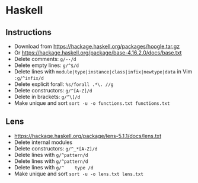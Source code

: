 # Haskell

## Instructions

- Download from <https://hackage.haskell.org/packages/hoogle.tar.gz>
- Or <https://hackage.haskell.org/package/base-4.16.2.0/docs/base.txt>
- Delete comments: `g/--/d`
- Delete empty lines: `g/^$/d`
- Delete lines with `module|type|instance|class|infix|newtype|data` in Vim `:g/^infix/d`
- Delete explicit forall: `%s/forall .*\. //g`
- Delete constructors: `g/^[A-Z]/d`
- Delete in brackets: `g/^\[/d`
- Make unique and sort `sort -u -o functions.txt functions.txt`

## Lens

- <https://hackage.haskell.org/package/lens-5.1.1/docs/lens.txt>
- Delete internal modules
- Delete constructors: `g/^_*[A-Z]/d`
- Delete lines with `g/^pattern/d`
- Delete lines with `g/^pattern/d`
- Delete lines with `g/^    type /d`
- Make unique and sort `sort -u -o lens.txt lens.txt`
